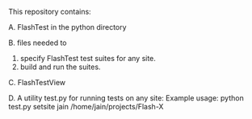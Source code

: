 This repository contains:

A. FlashTest in the python directory 

B. files needed to
   1) specify FlashTest test suites for any site.
   2) build and run the suites.

C. FlashTestView

D. A utility test.py for running tests on any site:
   Example usage: python test.py setsite jain /home/jain/projects/Flash-X
